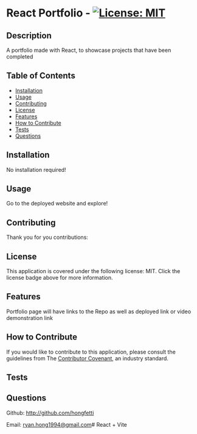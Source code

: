 # React Portfolio - [![License: MIT](https://img.shields.io/badge/License-MIT-yellow.svg)](https://opensource.org/license/MIT)
## Description

A portfolio made with React, to showcase projects that have been completed

## Table of Contents 

- [Installation](#installation)
- [Usage](#usage)
- [Contributing](#contributing)
- [License](#license)
- [Features](#features)
- [How to Contribute](#how-to-contribute)
- [Tests](#tests)
- [Questions](#questions)

## Installation

No installation required!

## Usage

Go to the deployed website and explore!

## Contributing

Thank you for you contributions:


## License

This application is covered under the following license: MIT.
Click the license badge above for more information.

## Features

Portfolio page will have links to the Repo as well as deployed link or video demonstration link

## How to Contribute

If you would like to contribute to this application, please consult the guidelines from The [Contributor Covenant](https://www.contributor-covenant.org/), an industry standard.

## Tests



## Questions

Github: http://github.com/hongfetti

Email: ryan.hong1994@gmail.com# React + Vite
